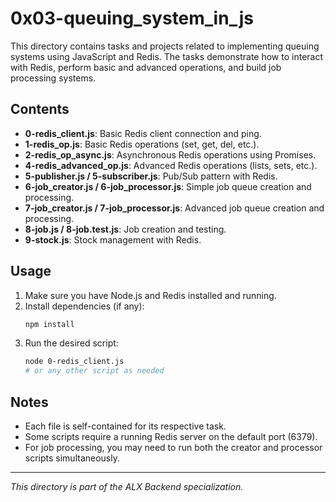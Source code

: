 # 0x03-queuing_system_in_js

This directory contains tasks and projects related to implementing queuing systems using JavaScript and Redis. The tasks demonstrate how to interact with Redis, perform basic and advanced operations, and build job processing systems.

## Contents
- **0-redis_client.js**: Basic Redis client connection and ping.
- **1-redis_op.js**: Basic Redis operations (set, get, del, etc.).
- **2-redis_op_async.js**: Asynchronous Redis operations using Promises.
- **4-redis_advanced_op.js**: Advanced Redis operations (lists, sets, etc.).
- **5-publisher.js / 5-subscriber.js**: Pub/Sub pattern with Redis.
- **6-job_creator.js / 6-job_processor.js**: Simple job queue creation and processing.
- **7-job_creator.js / 7-job_processor.js**: Advanced job queue creation and processing.
- **8-job.js / 8-job.test.js**: Job creation and testing.
- **9-stock.js**: Stock management with Redis.

## Usage
1. Make sure you have Node.js and Redis installed and running.
2. Install dependencies (if any):
   ```bash
   npm install
   ```
3. Run the desired script:
   ```bash
   node 0-redis_client.js
   # or any other script as needed
   ```

## Notes
- Each file is self-contained for its respective task.
- Some scripts require a running Redis server on the default port (6379).
- For job processing, you may need to run both the creator and processor scripts simultaneously.

---

*This directory is part of the ALX Backend specialization.*